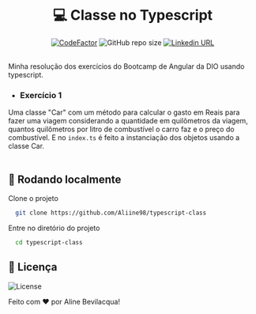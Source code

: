 <h1 align="center">💻 Classe no Typescript</h1>
<div align="center">
  <a href="https://www.codefactor.io/repository/github/aliine98/typescript-class"><img src="https://www.codefactor.io/repository/github/aliine98/typescript-class/badge" alt="CodeFactor" /></a>
  <img alt="GitHub repo size" src="https://img.shields.io/github/repo-size/Aliine98/typescript-class?color=magenta&style=flat">
  <a href="https://www.linkedin.com/in/aline-bevilacqua/"><img alt="Linkedin URL" src="https://img.shields.io/twitter/url?label=Conecte-se comigo&logo=linkedin&style=social&url=https%3A%2F%2Fwww.linkedin.com%2Fin%2Faline-bevilacqua%2F"></a>
</div><br>

Minha resolução dos exercícios do Bootcamp de Angular da DIO usando typescript.

- ### Exercício 1

Uma classe "Car" com um método para calcular o gasto em Reais para fazer uma viagem considerando a quantidade em quilômetros da viagem, quantos quilômetros por litro de combustível o carro faz e o preço do combustível. E no `index.ts` é feito a instanciação dos objetos usando a classe Car.
<br><br>

## 🚀 Rodando localmente

Clone o projeto

```bash
  git clone https://github.com/Aliine98/typescript-class
```

Entre no diretório do projeto

```bash
  cd typescript-class
```

## 📝 Licença

![License](https://img.shields.io/github/license/Aliine98/typescript-class?style=for-the-badge)

Feito com ❤️ por Aline Bevilacqua!
